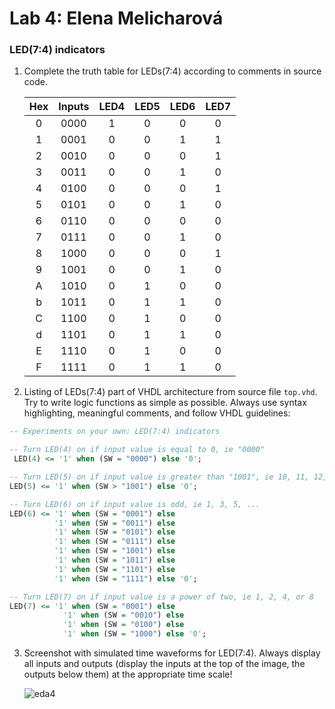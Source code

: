 # Lab 4: Elena Melicharová

### LED(7:4) indicators

1. Complete the truth table for LEDs(7:4) according to comments in source code.

   | **Hex** | **Inputs** | **LED4** | **LED5** | **LED6** | **LED7** |
   | :-: | :-: | :-: | :-: | :-: | :-: |
   | 0 | 0000 | 1 | 0 | 0 | 0 |
   | 1 | 0001 | 0 | 0 | 1 | 1 |
   | 2 | 0010 | 0 | 0 | 0 | 1 |
   | 3 | 0011 | 0 | 0 | 1 | 0 |
   | 4 | 0100 | 0 | 0 | 0 | 1 |
   | 5 | 0101 | 0 | 0 | 1 | 0 |
   | 6 | 0110 | 0 | 0 | 0 | 0 |
   | 7 | 0111 | 0 | 0 | 1 | 0 |
   | 8 | 1000 | 0 | 0 | 0 | 1 |
   | 9 | 1001 | 0 | 0 | 1 | 0 |
   | A | 1010 | 0 | 1 | 0 | 0 |
   | b | 1011 | 0 | 1 | 1 | 0 |
   | C | 1100 | 0 | 1 | 0 | 0 |
   | d | 1101 | 0 | 1 | 1 | 0 |
   | E | 1110 | 0 | 1 | 0 | 0 |
   | F | 1111 | 0 | 1 | 1 | 0 |

2. Listing of LEDs(7:4) part of VHDL architecture from source file `top.vhd`. Try to write logic functions as simple as possible. Always use syntax highlighting, meaningful comments, and follow VHDL guidelines:

 ```vhdl
-- Experiments on your own: LED(7:4) indicators

-- Turn LED(4) on if input value is equal to 0, ie "0000"
  LED(4) <= '1' when (SW = "0000") else '0';

 -- Turn LED(5) on if input value is greater than "1001", ie 10, 11, 12, ...
 LED(5) <= '1' when (SW > "1001") else '0';

 -- Turn LED(6) on if input value is odd, ie 1, 3, 5, ...
 LED(6) <= '1' when (SW = "0001") else  
           '1' when (SW = "0011") else 
           '1' when (SW = "0101") else  
           '1' when (SW = "0111") else  
           '1' when (SW = "1001") else  
           '1' when (SW = "1011") else  
           '1' when (SW = "1101") else  
           '1' when (SW = "1111") else '0'; 

 -- Turn LED(7) on if input value is a power of two, ie 1, 2, 4, or 8
 LED(7) <= '1' when (SW = "0001") else    
             '1' when (SW = "0010") else  
             '1' when (SW = "0100") else  
             '1' when (SW = "1000") else '0'; 
  ```


3. Screenshot with simulated time waveforms for LED(7:4). Always display all inputs and outputs (display the inputs at the top of the image, the outputs below them) at the appropriate time scale!

   ![eda4](https://user-images.githubusercontent.com/124675731/223219747-632145d3-26af-42b5-a09e-f17194b5afad.png)

